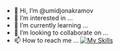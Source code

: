 - 👋 Hi, I’m @umidjonakramov
- 👀 I’m interested in ...
- 🌱 I’m currently learning ...
- 💞️ I’m looking to collaborate on ...
- 📫 How to reach me ...
[![My Skills](https://skillicons.dev/icons?i=java,kotlin,figma&theme=light)](https://skillicons.dev)
<!---
umidjonakramov/umidjonakramov is a ✨ special ✨ repository because its `README.md` (this file) appears on your GitHub profile.
You can click the Preview link to take a look at your changes.
--->

